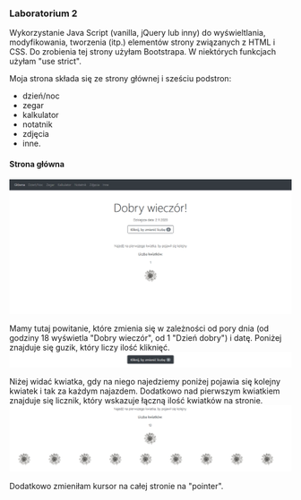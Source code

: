 ### Laboratorium 2
Wykorzystanie Java Script (vanilla, jQuery lub inny) do wyświeltlania, modyfikowania, tworzenia (itp.) elementów strony związanych z HTML i CSS.
Do zrobienia tej strony użyłam Bootstrapa. W niektórych funkcjach użyłam "use strict".

Moja strona składa się ze strony głównej i sześciu podstron:
- dzień/noc
- zegar
- kalkulator
- notatnik
- zdjęcia
- inne.

#### Strona główna
![glowna](https://github.com/kamilanagorska/projektowanie-serwisow-www-nagorska-185ic/blob/main/Laboratorium2/images/glowna.png?raw=true)

Mamy tutaj powitanie, które zmienia się w zależności od pory dnia (od godziny 18 wyświetla "Dobry wieczór", od 1 "Dzień dobry") i datę. Poniżej znajduje się guzik, który liczy ilość kliknięć.
![guzik](https://github.com/kamilanagorska/projektowanie-serwisow-www-nagorska-185ic/blob/main/Laboratorium2/images/guzik.png?raw=true)

Niżej widać kwiatka, gdy na niego najedziemy poniżej pojawia się kolejny kwiatek i tak za każdym najazdem. Dodatkowo nad pierwszym kwiatkiem znajduje się licznik, który wskazuje łączną ilość kwiatków na stronie.
![kwiatek](https://github.com/kamilanagorska/projektowanie-serwisow-www-nagorska-185ic/blob/main/Laboratorium2/images/kwiatek.png?raw=true)

Dodatkowo zmieniłam kursor na całej stronie na "pointer".
